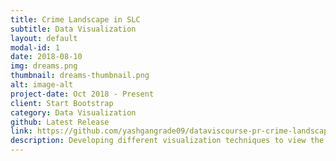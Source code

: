 ```yaml
---
title: Crime Landscape in SLC
subtitle: Data Visualization
layout: default
modal-id: 1
date: 2018-08-10
img: dreams.png
thumbnail: dreams-thumbnail.png
alt: image-alt
project-date: Oct 2018 - Present
client: Start Bootstrap
category: Data Visualization
github: Latest Release
link: https://github.com/yashgangrade09/dataviscourse-pr-crime-landscape.git
description: Developing different visualization techniques to view the general crime landscape in Salt Lake City, Utah. Implementing crimes based filters which will be viewed on the Map along with the Line charts about the crimes. Tools used: JavaScript, D3, HTML, CSS, OpenStreetMap API
---
```


